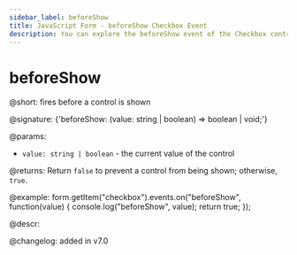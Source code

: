 ```yaml
---
sidebar_label: beforeShow
title: JavaScript Form - beforeShow Checkbox Event 
description: You can explore the beforeShow event of the Checkbox control of Form in the documentation of the DHTMLX JavaScript UI library. Browse developer guides and API reference, try out code examples and live demos, and download a free 30-day evaluation version of DHTMLX Suite 7.
---
```


# beforeShow

@short: fires before a control is shown

@signature: {'beforeShow: (value: string | boolean) => boolean | void;'}

@params:
- `value: string | boolean` - the current value of the control

@returns:
Return `false` to prevent a control from being shown; otherwise, `true`.

@example:
form.getItem("checkbox").events.on("beforeShow", function(value) {
    console.log("beforeShow", value);
    return true;
});

@descr:

@changelog: added in v7.0
